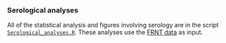 ### Serological analyses

All of the statistical analysis and figures involving serology are in the script [`Serological_analyses.R`](Serology/Serological_analyses.R). 
These analyses use the [FRNT data](Serology/2017-04-19_FRNT_for_import.csv) as input.
